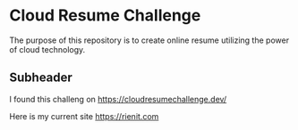 # Cloud Resume Challenge

The purpose of this repository is to create online resume utilizing the power of cloud technology.

## Subheader

I found this challeng on https://cloudresumechallenge.dev/

Here is my current site https://rienit.com
